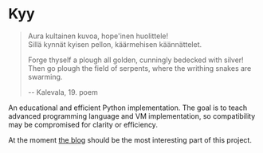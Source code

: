 # Kyy

> Aura kultainen kuvoa, hope'inen huolittele!<br>
> Sillä kynnät kyisen pellon, käärmehisen käännättelet.
>
> Forge thyself a plough all golden, cunningly bedecked with silver!<br/>
> Then go plough the field of serpents, where the writhing snakes are swarming.
>
> -- Kalevala, 19. poem

An educational and efficient Python implementation. The goal is to teach
advanced programming language and VM implementation, so compatibility may
be compromised for clarity or efficiency.

At the moment [the blog](https://nilern.github.io/Kyy/) should be the most
interesting part of this project.

